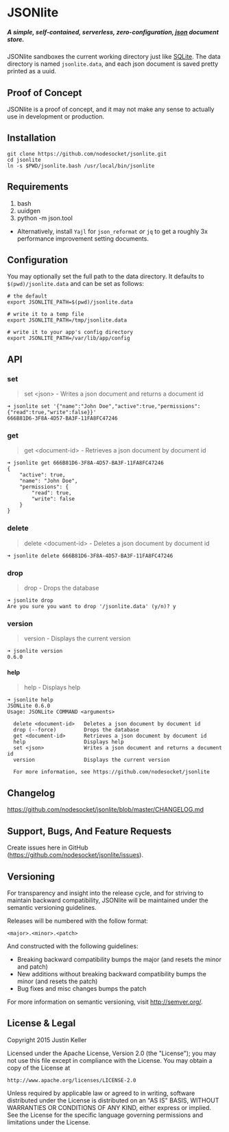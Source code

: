 # JSONlite

##### A simple, self-contained, serverless, zero-configuration, [json](http://www.json.org/) document store.

JSONlite sandboxes the current working directory just like [SQLite](https://www.sqlite.org/). The data directory is named `jsonlite.data`, and each json document is saved pretty printed as a uuid.

## Proof of Concept

JSONlite is a proof of concept, and it may not make any sense to actually use in development or production.

## Installation

```shell
git clone https://github.com/nodesocket/jsonlite.git
cd jsonlite
ln -s $PWD/jsonlite.bash /usr/local/bin/jsonlite
```

## Requirements

1. bash
2. uuidgen
3. python -m json.tool
  - Alternatively, install `Yajl` for `json_reformat` *or* `jq` to get a roughly 3x performance improvement setting documents.

## Configuration

You may optionally set the full path to the data directory. It defaults to `$(pwd)/jsonlite.data` and can be set as follows:

```shell
# the default
export JSONLITE_PATH=$(pwd)/jsonlite.data

# write it to a temp file
export JSONLITE_PATH=/tmp/jsonlite.data

# write it to your app's config directory
export JSONLITE_PATH=/var/lib/app/config
```

## API

### set

> set \<json\> - Writes a json document and returns a document id

````shell
➜ jsonlite set '{"name":"John Doe","active":true,"permissions":{"read":true,"write":false}}'
666B81D6-3F8A-4D57-BA3F-11FA8FC47246
````

### get

> get \<document-id\> - Retrieves a json document by document id

````shell
➜ jsonlite get 666B81D6-3F8A-4D57-BA3F-11FA8FC47246
{
    "active": true,
    "name": "John Doe",
    "permissions": {
        "read": true,
        "write": false
    }
}
````

### delete

> delete \<document-id\> - Deletes a json document by document id

````shell
➜ jsonlite delete 666B81D6-3F8A-4D57-BA3F-11FA8FC47246
````

### drop

> drop - Drops the database

````shell
➜ jsonlite drop
Are you sure you want to drop '/jsonlite.data' (y/n)? y
````

### version

> version - Displays the current version

````shell
➜ jsonlite version
0.6.0
````

#### help

> help - Displays help

````shell
➜ jsonlite help
JSONLite 0.6.0
Usage: JSONLite COMMAND <arguments>

  delete <document-id>   Deletes a json document by document id
  drop (--force)         Drops the database
  get <document-id>      Retrieves a json document by document id
  help                   Displays help
  set <json>             Writes a json document and returns a document id
  version                Displays the current version

  For more information, see https://github.com/nodesocket/jsonlite
````

## Changelog

https://github.com/nodesocket/jsonlite/blob/master/CHANGELOG.md

## Support, Bugs, And Feature Requests

Create issues here in GitHub (https://github.com/nodesocket/jsonlite/issues).

## Versioning

For transparency and insight into the release cycle, and for striving to maintain backward compatibility, JSONlite will be maintained under the semantic versioning guidelines.

Releases will be numbered with the follow format:

`<major>.<minor>.<patch>`

And constructed with the following guidelines:

+ Breaking backward compatibility bumps the major (and resets the minor and patch)
+ New additions without breaking backward compatibility bumps the minor (and resets the patch)
+ Bug fixes and misc changes bumps the patch

For more information on semantic versioning, visit http://semver.org/.

## License & Legal

Copyright 2015 Justin Keller

Licensed under the Apache License, Version 2.0 (the "License");
you may not use this file except in compliance with the License.
You may obtain a copy of the License at

    http://www.apache.org/licenses/LICENSE-2.0

Unless required by applicable law or agreed to in writing, software
distributed under the License is distributed on an "AS IS" BASIS,
WITHOUT WARRANTIES OR CONDITIONS OF ANY KIND, either express or implied.
See the License for the specific language governing permissions and
limitations under the License.
